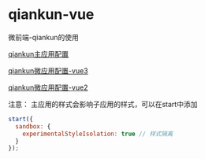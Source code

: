 # qiankun-vue
微前端-qiankun的使用

[qiankun主应用配置](./main/README.md)

[qiankun微应用配置-vue3](./child-vue3//README.md)

[qiankun微应用配置-vue2](./child-vue2//README.md)


注意： 主应用的样式会影响子应用的样式，可以在start中添加
```javascript
start({
  sandbox: {
    experimentalStyleIsolation: true // 样式隔离
  }
});
```
